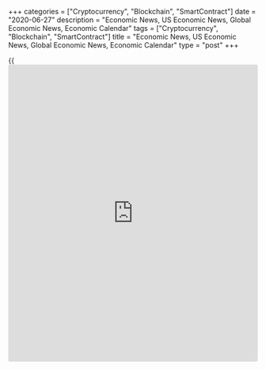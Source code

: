 +++
categories = ["Cryptocurrency", "Blockchain", "SmartContract"]
date = "2020-06-27"
description = "Economic News, US Economic News, Global Economic News, Economic Calendar"
tags = ["Cryptocurrency", "Blockchain", "SmartContract"]
title = "Economic News, US Economic News, Global Economic News, Economic Calendar"
type = "post"
+++

{{<iframe id="large-banner" src="https://www.bounty.group/#slide=1.0" width="100%" height="600" scrolling="no" style="border: 0px solid rgb(216, 221, 230); border-radius: 3px;">}}

An indicator reflecting the current economic situation in the euro area
continued to fall in June, data published by Bank of Italy showed on
Friday.  The eurocoin indicator fell to -0.37 in June from -0.32 in May.
The indicator continued to be affected by the contraction in industrial
production... [Read more...][1]

![ukcarproduction sept25 26jun20][2]

UK car production was the worst for May since 1946 as plants either
remained closed or restarting at reduced capacity, the Society of Motor
Manufacturers and Traders, or SMMT, reported Friday. Car manufacturing
output declined 95.4 percent from last year in May. Only 5,314 vehicles
rolled off production lines. This was slight improvement from April,
when 197 units were manufactured but it still marked the worst May since
1946. [Read more...][3]

South Africa's producer price inflation eased in April, figures from
Statistics South Africa showed on Thursday. The producer price index
rose 1.2 percent year-on-year in April, after a 3.3 percent increase in
March. The main contribution for the increase in prices came from food
products, beverages... [Read more...][4]

![us gdp 062520][5]

A report released by the Commerce Department on Thursday showed the
slump in U.S. economic activity in the first quarter was unrevised from
the previous estimate. The Commerce Department said real gross domestic
product tumbled by 5.0 percent in the first quarter, unchanged from the
estimate provided last month and in line with expectations. [Read
more...][6]

![durable goods 062520][7]

After reporting a sharp drop in new orders for U.S. manufactured durable
goods in the previous month, the Commerce Department released a report
on Thursday showing a substantial rebound in durable goods orders in the
month of May. The Commerce Department said durable goods orders spiked
by 15.8 percent in May after plunging by a revised 18.1 percent in
April. [Read more...][8]

![jobless claims3 062520][9]

First-time claims for U.S. unemployment benefits fell by much less than
expected in the week ended June 20th, according to a report released by
the Labor Department on Thursday. The report said initial jobless claims
dropped to 1.480 million, a decrease of 60,000 from the previous week's
revised level of 1.540 million. [Read more...][10]

[View All][11]

   1. www.rtt[news](https://www.letsplayfx.com/blog/forex-news-website/).com/3106683/eurocoin-indicator-falls-further-in-june.aspx?type=alleco
   2. cdn.rtt[news](https://www.letsplayfx.com/blog/forex-news-website/).com/articleimages/forextopstory/2020/june/ukcarproduction-sept25_26jun20.jpg (ukcarproduction sept25 26jun20)
   3. www.rtt[news](https://www.letsplayfx.com/blog/forex-news-website/).com/3106545/uk-car-production-worst-since-1946-smmt.aspx?type=alleco
   4. www.rtt[news](https://www.letsplayfx.com/blog/forex-news-website/).com/3106384/south-africa-producer-price-inflation-eases-in-april.aspx?type=alleco
   5. cdn.rtt[news](https://www.letsplayfx.com/blog/forex-news-website/).com/articleimages/ustopstories/2020/june/us-gdp-062520.jpg (us gdp 062520)
   6. www.rtt[news](https://www.letsplayfx.com/blog/forex-news-website/).com/3106406/slump-in-u-s-economic-activity-unrevised-at-5-0-in-first-quarter.aspx?type=useco
   7. cdn.rtt[news](https://www.letsplayfx.com/blog/forex-news-website/).com/articleimages/ustopstories/2020/june/durable-goods-062520.jpg (durable goods 062520)
   8. www.rtt[news](https://www.letsplayfx.com/blog/forex-news-website/).com/3106404/u-s-durable-goods-orders-rebound-in-may-led-by-orders-for-transportation-equipment.aspx?type=useco
   9. cdn.rtt[news](https://www.letsplayfx.com/blog/forex-news-website/).com/articleimages/ustopstories/2020/june/jobless-claims3-062520.jpg (jobless claims3 062520)
   10. www.rtt[news](https://www.letsplayfx.com/blog/forex-news-website/).com/3106394/u-s-jobless-claims-drop-much-less-than-expected-to-1-480-million.aspx?type=useco
   11. www.rtt[news](https://www.letsplayfx.com/blog/forex-news-website/).com/list/us-economic-[news](https://www.letsplayfx.com/blog/forex-news-website/).aspx